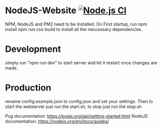 # NodeJS-Website [![Node.js CI](https://github.com/BlueMoonDevelopment/NodeJS-Website/actions/workflows/node.js.yml/badge.svg?branch=main)](https://github.com/BlueMoonDevelopment/NodeJS-Website/actions/workflows/node.js.yml)


NPM, NodeJS and PM2 need to be installed.
On First startup, run 
npm install
npm run css-build
to install all the neccessary dependencies.

# Development

simply run "npm run dev" to start server and let it restart once changes are made.

# Production
rename config.example.json to config.json and set your settings.
Then to start the webserver just run the start.sh, to stop just run the stop.sh

Pug documentation: https://pugjs.org/api/getting-started.html
NodeJS documentation: https://nodejs.org/en/docs/guides/
